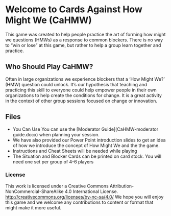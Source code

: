 # Welcome to Cards Against How Might We (CaHMW)

This game was created to help people practice the art of forming how might we questions (HMWs) as a response to common blockers. There is no way to “win or lose” at this game, but rather to help a group learn together and practice.

## Who Should Play CaHMW? 
Often in large organizations we experience blockers that a ‘How Might We?’ (HMW) question could unlock. It’s our hypothesis that teaching and practicing this skill to everyone could help empower people in their own organizations to help create the conditions for change. It is a great activity in the context of other group sessions focused on change or innovation.

## Files 
* You Can Use You can use the [Moderator Guide](CaHMW-moderator guide.docx) when planning your session. 
* We have also provided our Power Point introduction slides to get an idea of how we introduce the concept of How Might We and the the game. 
* Instructions and Cheat Sheets will be needed while playing 
* The Situation and Blocker Cards can be printed on card stock. You will need one set per group of 4-6 players

### License 
This work is licensed under a Creative Commons Attribution-NonCommercial-ShareAlike 4.0 International License. http://creativecommons.org/licenses/by-nc-sa/4.0/
We hope you will enjoy this game and we welcome any contributions to content or format that might make it more useful.

